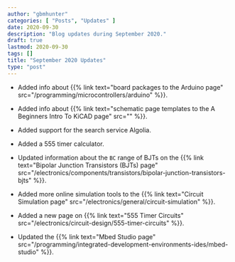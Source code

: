 ```yaml
---
author: "gbmhunter"
categories: [ "Posts", "Updates" ]
date: 2020-09-30
description: "Blog updates during September 2020."
draft: true
lastmod: 2020-09-30
tags: []
title: "September 2020 Updates"
type: "post"
---
```


* Added info about {{% link text="board packages to the Arduino page" src="/programming/microcontrollers/arduino" %}}.

* Added info about {{% link text="schematic page templates to the A Beginners Intro To KiCAD page" src="" %}}.

* Added support for the search service Algolia.

* Added a 555 timer calculator.

* Updated information about the `BC` range of BJTs on the {{% link text="Bipolar Junction Transistors (BJTs) page" src="/electronics/components/transistors/bipolar-junction-transistors-bjts" %}}.

* Added more online simulation tools to the {{% link text="Circuit Simulation page" src="/electronics/general/circuit-simulation" %}}.

* Added a new page on {{% link text="555 Timer Circuits" src="/electronics/circuit-design/555-timer-circuits" %}}.

* Updated the {{% link text="Mbed Studio page" src="/programming/integrated-development-environments-ides/mbed-studio" %}}.